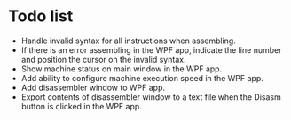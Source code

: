 Todo list
====

- Handle invalid syntax for all instructions when assembling.
- If there is an error assembling in the WPF app, indicate the line number and position the cursor on the invalid syntax.
- Show machine status on main window in the WPF app.
- Add ability to configure machine execution speed in the WPF app.
- Add disassembler window to WPF app.
- Export contents of disassembler window to a text file when the Disasm button is clicked in the WPF app.
